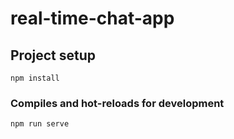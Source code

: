 # real-time-chat-app

## Project setup
```
npm install
```

### Compiles and hot-reloads for development
```
npm run serve
```
